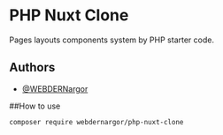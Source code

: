 
# PHP Nuxt Clone

Pages layouts components system by PHP starter code.


## Authors

- [@WEBDERNargor](https://github.com/WEBDERNargor)

##How to use
```bash
composer require webdernargor/php-nuxt-clone
